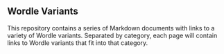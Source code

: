 ## Wordle Variants

This repository contains a series of Markdown documents with links to a variety of Wordle variants.
Separated by category, each page will contain links to Wordle variants that fit into that category.
